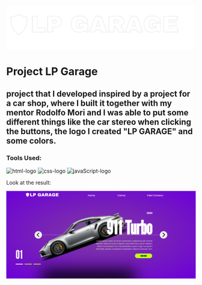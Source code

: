 <img src="https://github.com/LuuizPaes/project-lp-garage/blob/main/assets/logo-garage.png?raw=true">

<h1>Project LP Garage </h1>

<h2>project that I developed inspired by a project for a car shop, where I built it together with my mentor Rodolfo Mori and I was able to put some different things like the car stereo when clicking the buttons, the logo I created "LP GARAGE" and some colors.</h2>

<h3>Tools Used:</h3>
<img src="https://img.shields.io/badge/HTML-239120?style=for-the-badge&logo=html5&logoColor=white" alt="html-logo"/>
<img src="https://img.shields.io/badge/CSS-239120?&style=for-the-badge&logo=css3&logoColor=white" alt="css-logo" />
<img src="https://img.shields.io/badge/JavaScript-323330?style=for-the-badge&logo=javascript&logoColor=F7DF1E" alt="javaScript-logo"/>

<p>Look at the result:</p>

<img src="https://github.com/LuuizPaes/project-lp-garage/blob/main/assets/img-screen.png?raw=true" alt="print-do-projeto"/>
